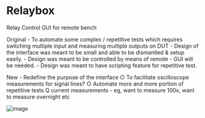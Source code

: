 # Relaybox
Relay Control GUI for remote bench

Original
	- To automate some complex / repetitive tests which requires switching multiple input and measuring multiple outputs on DUT
	- Design of the interface was meant to be small and able to be dismantled & setup easily.
	- Design was meant to be controlled by means of remote - GUI will be needed.
	- Design was meant to have scripting feature for repetitive test.
	
New
	- Redefine the purpose of the interface 
		○ To facilitate oscilloscope measurements for signal lines?
		○ Automate more and more portion of repetitive tests
    Q current measurements - eg, want to measure 100x, want to measure overnight etc

![image](https://github.com/TeamSlack/Relaybox/assets/59159607/b4923bb9-0364-4bf1-95b1-2e7f2b6968b2)
